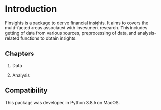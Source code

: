 # Introduction

Finsights is a package to derive financial insights. It aims to covers the multi-facted areas associated with investment research. This includes getting of data from various sources, preprocessing of data, and analysis-related functions to obtain insights.

## Chapters

1. Data

2. Analysis

## Compatibility

This package was developed in Python 3.8.5 on MacOS.
